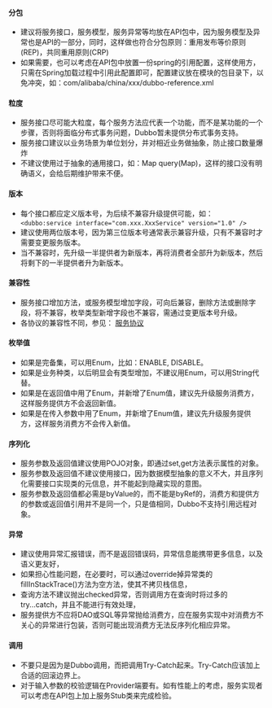 #### 分包

* 建议将服务接口，服务模型，服务异常等均放在API包中，因为服务模型及异常也是API的一部分，同时，这样做也符合分包原则：重用发布等价原则(REP)，共同重用原则(CRP)
* 如果需要，也可以考虑在API包中放置一份spring的引用配置，这样使用方，只需在Spring加载过程中引用此配置即可，配置建议放在模块的包目录下，以免冲突，如：com/alibaba/china/xxx/dubbo-reference.xml

#### 粒度

* 服务接口尽可能大粒度，每个服务方法应代表一个功能，而不是某功能的一个步骤，否则将面临分布式事务问题，Dubbo暂未提供分布式事务支持。
* 服务接口建议以业务场景为单位划分，并对相近业务做抽象，防止接口数量爆炸
* 不建议使用过于抽象的通用接口，如：Map query(Map)，这样的接口没有明确语义，会给后期维护带来不便。

#### 版本

* 每个接口都应定义版本号，为后续不兼容升级提供可能，如： `<dubbo:service interface="com.xxx.XxxService" version="1.0" />`
* 建议使用两位版本号，因为第三位版本号通常表示兼容升级，只有不兼容时才需要变更服务版本。
* 当不兼容时，先升级一半提供者为新版本，再将消费者全部升为新版本，然后将剩下的一半提供者升为新版本。

#### 兼容性

* 服务接口增加方法，或服务模型增加字段，可向后兼容，删除方法或删除字段，将不兼容，枚举类型新增字段也不兼容，需通过变更版本号升级。
* 各协议的兼容性不同，参见： [服务协议](./reference-protocol/introduction.md)

#### 枚举值

* 如果是完备集，可以用Enum，比如：ENABLE, DISABLE。
* 如果是业务种类，以后明显会有类型增加，不建议用Enum，可以用String代替。
* 如果是在返回值中用了Enum，并新增了Enum值，建议先升级服务消费方，这样服务提供方不会返回新值。
* 如果是在传入参数中用了Enum，并新增了Enum值，建议先升级服务提供方，这样服务消费方不会传入新值。

#### 序列化

* 服务参数及返回值建议使用POJO对象，即通过set,get方法表示属性的对象。
* 服务参数及返回值不建议使用接口，因为数据模型抽象的意义不大，并且序列化需要接口实现类的元信息，并不能起到隐藏实现的意图。
* 服务参数及返回值都必需是byValue的，而不能是byRef的，消费方和提供方的参数或返回值引用并不是同一个，只是值相同，Dubbo不支持引用远程对象。

#### 异常

* 建议使用异常汇报错误，而不是返回错误码，异常信息能携带更多信息，以及语义更友好，
* 如果担心性能问题，在必要时，可以通过override掉异常类的fillInStackTrace()方法为空方法，使其不拷贝栈信息，
* 查询方法不建议抛出checked异常，否则调用方在查询时将过多的try...catch，并且不能进行有效处理，
* 服务提供方不应将DAO或SQL等异常抛给消费方，应在服务实现中对消费方不关心的异常进行包装，否则可能出现消费方无法反序列化相应异常。

#### 调用

* 不要只是因为是Dubbo调用，而把调用Try-Catch起来。Try-Catch应该加上合适的回滚边界上。
* 对于输入参数的校验逻辑在Provider端要有。如有性能上的考虑，服务实现者可以考虑在API包上加上服务Stub类来完成检验。